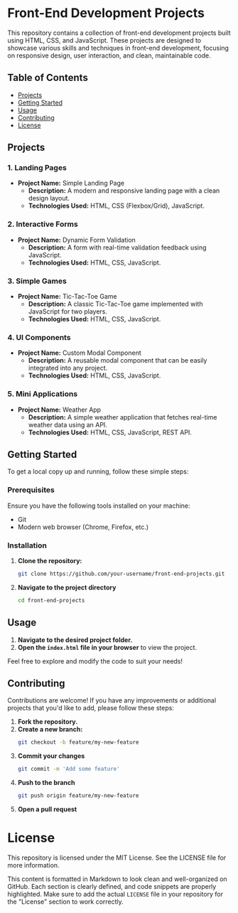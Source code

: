 # Front-End Development Projects

This repository contains a collection of front-end development projects built using HTML, CSS, and JavaScript. These projects are designed to showcase various skills and techniques in front-end development, focusing on responsive design, user interaction, and clean, maintainable code.

## Table of Contents

- [Projects](#projects)
- [Getting Started](#getting-started)
- [Usage](#usage)
- [Contributing](#contributing)
- [License](#license)

## Projects

### 1. Landing Pages

- **Project Name:** Simple Landing Page
  - **Description:** A modern and responsive landing page with a clean design layout.
  - **Technologies Used:** HTML, CSS (Flexbox/Grid), JavaScript.

### 2. Interactive Forms

- **Project Name:** Dynamic Form Validation
  - **Description:** A form with real-time validation feedback using JavaScript.
  - **Technologies Used:** HTML, CSS, JavaScript.

### 3. Simple Games

- **Project Name:** Tic-Tac-Toe Game
  - **Description:** A classic Tic-Tac-Toe game implemented with JavaScript for two players.
  - **Technologies Used:** HTML, CSS, JavaScript.

### 4. UI Components

- **Project Name:** Custom Modal Component
  - **Description:** A reusable modal component that can be easily integrated into any project.
  - **Technologies Used:** HTML, CSS, JavaScript.

### 5. Mini Applications

- **Project Name:** Weather App
  - **Description:** A simple weather application that fetches real-time weather data using an API.
  - **Technologies Used:** HTML, CSS, JavaScript, REST API.

## Getting Started

To get a local copy up and running, follow these simple steps:

### Prerequisites

Ensure you have the following tools installed on your machine:

- Git
- Modern web browser (Chrome, Firefox, etc.)

### Installation

1. **Clone the repository:**
   ```bash
   git clone https://github.com/your-username/front-end-projects.git

2. **Navigate to the project directory**
   ```bash
   cd front-end-projects

## Usage

1. **Navigate to the desired project folder.**
2. **Open the `index.html` file in your browser** to view the project.
   
Feel free to explore and modify the code to suit your needs!

## Contributing

Contributions are welcome! If you have any improvements or additional projects that you'd like to add, please follow these steps:

1. **Fork the repository.**
2. **Create a new branch:**
   ```bash
   git checkout -b feature/my-new-feature
3. **Commit your changes**
   ```bash
   git commit -m 'Add some feature'
4. **Push to the branch**
   ```bash
   git push origin feature/my-new-feature
5. **Open a pull request**

# License

This repository is licensed under the MIT License. See the LICENSE file for more information.


This content is formatted in Markdown to look clean and well-organized on GitHub. Each section is clearly defined, and code snippets are properly highlighted. Make sure to add the actual `LICENSE` file in your repository for the "License" section to work correctly.
